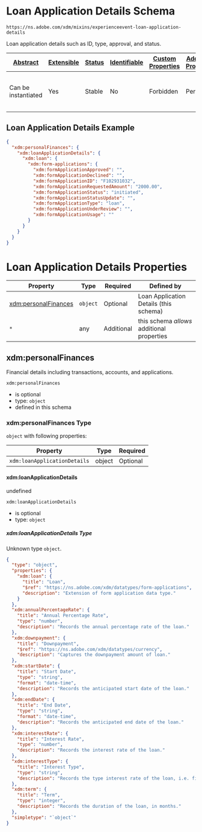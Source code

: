 
# Loan Application Details Schema

```
https://ns.adobe.com/xdm/mixins/experienceevent-loan-application-details
```

Loan application details such as ID, type, approval, and status.

| [Abstract](../../../../abstract.md) | [Extensible](../../../../extensions.md) | [Status](../../../../status.md) | [Identifiable](../../../../id.md) | [Custom Properties](../../../../extensions.md) | [Additional Properties](../../../../extensions.md) | Defined In |
|-------------------------------------|-----------------------------------------|---------------------------------|-----------------------------------|------------------------------------------------|----------------------------------------------------|------------|
| Can be instantiated | Yes | Stable | No | Forbidden | Permitted | [mixins/experience-event/industry-verticals/experienceevent-loan-application-details.schema.json](mixins/experience-event/industry-verticals/experienceevent-loan-application-details.schema.json) |

## Loan Application Details Example
```json
{
  "xdm:personalFinances": {
    "xdm:loanApplicationDetails": {
      "xdm:loan": {
        "xdm:form-applications": {
          "xdm:formApplicationApproved": "",
          "xdm:formApplicationDeclined": "",
          "xdm:formApplicationID": "F102931032",
          "xdm:formApplicationRequestedAmount": "2000.00",
          "xdm:formApplicationStatus": "initiated",
          "xdm:formApplicationStatusUpdate": "",
          "xdm:formApplicationType": "loan",
          "xdm:formApplicationUnderReview": "",
          "xdm:formApplicationUsage": ""
        }
      }
    }
  }
}
```

# Loan Application Details Properties

| Property | Type | Required | Defined by |
|----------|------|----------|------------|
| [xdm:personalFinances](#xdmpersonalfinances) | `object` | Optional | Loan Application Details (this schema) |
| `*` | any | Additional | this schema *allows* additional properties |

## xdm:personalFinances

Financial details including transactions, accounts, and applications.

`xdm:personalFinances`
* is optional
* type: `object`
* defined in this schema

### xdm:personalFinances Type


`object` with following properties:


| Property | Type | Required |
|----------|------|----------|
| `xdm:loanApplicationDetails`| object | Optional |



#### xdm:loanApplicationDetails

undefined

`xdm:loanApplicationDetails`
* is optional
* type: `object`

##### xdm:loanApplicationDetails Type

Unknown type `object`.

```json
{
  "type": "object",
  "properties": {
    "xdm:loan": {
      "title": "Loan",
      "$ref": "https://ns.adobe.com/xdm/datatypes/form-applications",
      "description": "Extension of form application data type."
    }
  },
  "xdm:annualPercentageRate": {
    "title": "Annual Percentage Rate",
    "type": "number",
    "description": "Records the annual percentage rate of the loan."
  },
  "xdm:downpayment": {
    "title": "Downpayment",
    "$ref": "https://ns.adobe.com/xdm/datatypes/currency",
    "description": "Captures the downpayment amount of loan."
  },
  "xdm:startDate": {
    "title": "Start Date",
    "type": "string",
    "format": "date-time",
    "description": "Records the anticipated start date of the loan."
  },
  "xdm:endDate": {
    "title": "End Date",
    "type": "string",
    "format": "date-time",
    "description": "Records the anticipated end date of the loan."
  },
  "xdm:interestRate": {
    "title": "Interest Rate",
    "type": "number",
    "description": "Records the interest rate of the loan."
  },
  "xdm:interestType": {
    "title": "Interest Type",
    "type": "string",
    "description": "Records the type interest rate of the loan, i.e. fixed or variable."
  },
  "xdm:term": {
    "title": "Term",
    "type": "integer",
    "description": "Records the duration of the loan, in months."
  },
  "simpletype": "`object`"
}
```









